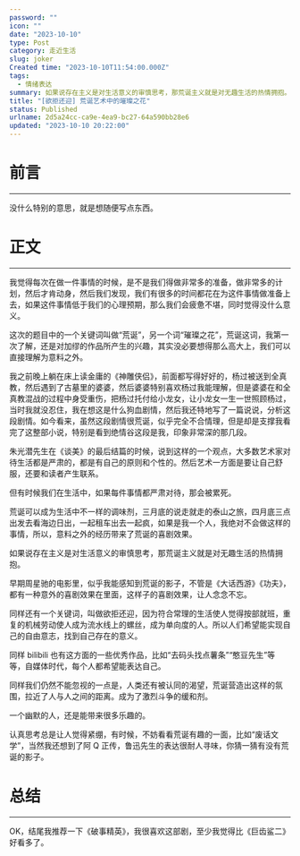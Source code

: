 ```yaml
---
password: ""
icon: ""
date: "2023-10-10"
type: Post
category: 走近生活
slug: joker
Created time: "2023-10-10T11:54:00.000Z"
tags:
  - 情绪表达
summary: 如果说存在主义是对生活意义的审慎思考，那荒诞主义就是对无趣生活的热情拥抱。
title: "[欲拒还迎] 荒诞艺术中的璀璨之花"
status: Published
urlname: 2d5a24cc-ca9e-4ea9-bc27-64a590bb28e6
updated: "2023-10-10 20:22:00"
---
```


# 前言

---

没什么特别的意思，就是想随便写点东西。

# 正文

---

我觉得每次在做一件事情的时候，是不是我们得做非常多的准备，做非常多的计划，然后才肯动身，然后我们发现，我们有很多的时间都花在为这件事情做准备上去，如果这件事情低于我们的心理预期，那么我们会疲惫不堪，同时觉得没什么意义。

这次的题目中的一个关键词叫做“荒诞”，另一个词“璀璨之花”，荒诞这词，我第一次了解，还是对加缪的作品所产生的兴趣，其实没必要想得那么高大上，我们可以直接理解为意料之外。

我之前晚上躺在床上读金庸的《神雕侠侣》，前面都写得好好的，杨过被送到全真教，然后遇到了古墓里的婆婆，然后婆婆特别喜欢杨过我能理解，但是婆婆在和全真教混战的过程中身受重伤，把杨过托付给小龙女，让小龙女一生一世照顾杨过，当时我就没忍住，我在想这是什么狗血剧情，然后我还特地写了一篇说说，分析这段剧情。如今看来，虽然这段剧情很荒诞，似乎完全不合情理，但是却是支撑我看完了这整部小说，特别是看到绝情谷这段是我，印象非常深的那几段。

朱光潜先生在《谈美》的最后结篇的时候，说到这样的一个观点，大多数艺术家对待生活都是严肃的，都是有自己的原则和个性的。然后艺术一方面是要让自己舒服，还要和读者产生联系。

但有时候我们在生活中，如果每件事情都严肃对待，那会被累死。

荒诞可以成为生活中不一样的调味剂，三月底的说走就走的泰山之旅，四月底三点出发去看海边日出，一起租车出去一起疯，如果是我一个人，我绝对不会做这样的事情，所以，意料之外的经历带来了荒诞的喜剧效果。

如果说存在主义是对生活意义的审慎思考，那荒诞主义就是对无趣生活的热情拥抱。

早期周星驰的电影里，似乎我能感知到荒诞的影子，不管是《大话西游》《功夫》，都有一种意外的喜剧效果在里面，这样子的喜剧效果，让人念念不忘。

同样还有一个关键词，叫做欲拒还迎，因为符合常理的生活使人觉得按部就班，重复的机械劳动使人成为流水线上的螺丝，成为单向度的人。所以人们希望能实现自己的自由意志，找到自己存在的意义。

同样 bilibili 也有这方面的一些优秀作品，比如“去码头找点薯条”“憨豆先生”等等，自媒体时代，每个人都希望能表达自己。

同样我们仍然不能忽视的一点是，人类还有被认同的渴望，荒诞营造出这样的氛围，拉近了人与人之间的距离。成为了激烈斗争的缓和剂。

一个幽默的人，还是能带来很多乐趣的。

认真思考总是让人觉得紧绷，有时候，不妨看看荒诞有趣的一面，比如“废话文学”，当然我还想到了阿 Q 正传，鲁迅先生的表达很耐人寻味，你猜一猜有没有荒诞的影子。

# 总结

---

OK，结尾我推荐一下《破事精英》，我很喜欢这部剧，至少我觉得比《巨齿鲨二》好看多了。
